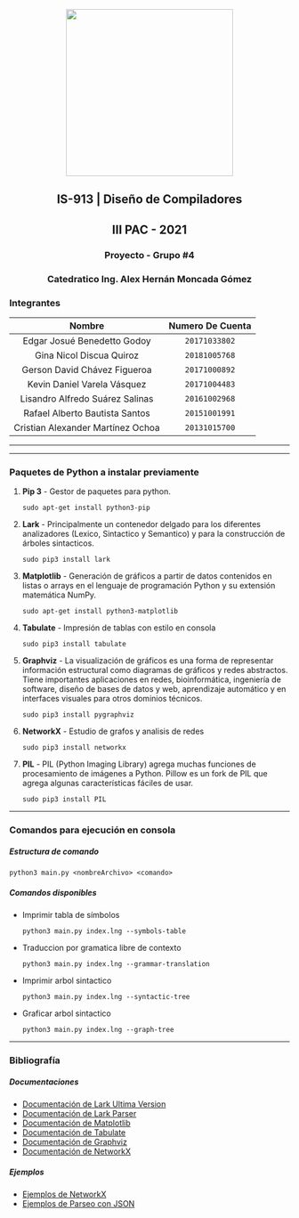 <div align="center">
    <img src="https://cdn-icons-png.flaticon.com/512/186/186303.png" width="300px"> </img> 
    
<!-- Encabezado -->
## IS-913 | Diseño de Compiladores
## III PAC - 2021
### Proyecto - Grupo #4

### Catedratico **Ing. Alex Hernán Moncada Gómez**
</div>

### Integrantes 
| Nombre | Numero De Cuenta |
|:-------------:| :-----:|
| Edgar Josué Benedetto Godoy | `20171033802` |
| Gina Nicol Discua Quiroz | `20181005768` |
| Gerson David Chávez Figueroa | `20171000892` |
| Kevin Daniel Varela Vásquez | `20171004483` |
| Lisandro Alfredo Suárez Salinas | `20161002968` |
| Rafael Alberto Bautista Santos | `20151001991` |
| Cristian Alexander Martínez Ochoa | `20131015700` |


_______
_______

### **Paquetes de Python a instalar previamente**

1. **Pip 3** - Gestor de paquetes para python.
    ```
    sudo apt-get install python3-pip
    ```

2. **Lark** - Principalmente un contenedor delgado para los diferentes analizadores (Lexico, Sintactico y Semantico) y para la construcción de árboles sintacticos.

    ```
    sudo pip3 install lark
    ```
3. **Matplotlib** - Generación de gráficos a partir de datos contenidos en listas o arrays en el lenguaje de programación Python y su extensión matemática NumPy.
    ```
    sudo apt-get install python3-matplotlib
    ```

4. **Tabulate** - Impresión de tablas con estilo en consola

    ```
    sudo pip3 install tabulate
    ```

5. **Graphviz** - La visualización de gráficos es una forma de representar información estructural como diagramas de gráficos y redes abstractos. Tiene importantes aplicaciones en redes, bioinformática, ingeniería de software, diseño de bases de datos y web, aprendizaje automático y en interfaces visuales para otros dominios técnicos.

    ```
    sudo pip3 install pygraphviz
    ```

6. **NetworkX** - Estudio de grafos y analisis de redes
    ```
    sudo pip3 install networkx
    ```
7. **PIL** - PIL (Python Imaging Library) agrega muchas funciones de procesamiento de imágenes a Python. Pillow es un fork de PIL que agrega algunas características fáciles de usar.
    ```
    sudo pip3 install PIL
    ```

______
### **Comandos para ejecución en consola**

##### Estructura de comando
    
    python3 main.py <nombreArchivo> <comando>
    
##### Comandos disponibles
* Imprimir tabla de símbolos 
    ```
    python3 main.py index.lng --symbols-table
    ```

* Traduccion por gramatica libre de contexto 
    ```
    python3 main.py index.lng --grammar-translation
    ```
* Imprimir arbol sintactico
    ```
    python3 main.py index.lng --syntactic-tree
    ```
* Graficar arbol sintactico
    ```
    python3 main.py index.lng --graph-tree
    ```

______

### Bibliografía

##### Documentaciones

* [Documentación de Lark Ultima Version](hhttps://lark-parser.readthedocs.io/en/latest/index.html#)
* [Documentación de Lark Parser](https://lark-parser.readthedocs.io/en/stable/)
* [Documentación de Matplotlib](https://matplotlib.org/)
* [Documentación de Tabulate](https://pypi.org/project/tabulate/)
* [Documentación de Graphviz](https://pygraphviz.github.io/documentation/stable/index.html)
* [Documentación de NetworkX](https://networkx.org/documentation/latest/index.html)

##### Ejemplos

* [Ejemplos de NetworkX](https://www.geeksforgeeks.org/python-visualize-graphs-generated-in-networkx-using-matplotlib/)
* [Ejemplos de Parseo con JSON](https://github.com/lark-parser/lark/blob/master/docs/json_tutorial.md)